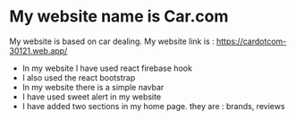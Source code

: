 # My website name is Car.com
My website is based on car dealing.
My website link is : https://cardotcom-30121.web.app/

* In my website I have used react firebase hook
* I also used the react bootstrap
* In my website there is a simple navbar
* I have used sweet alert in my website
* I have added two sections in my home page. they are : brands, reviews